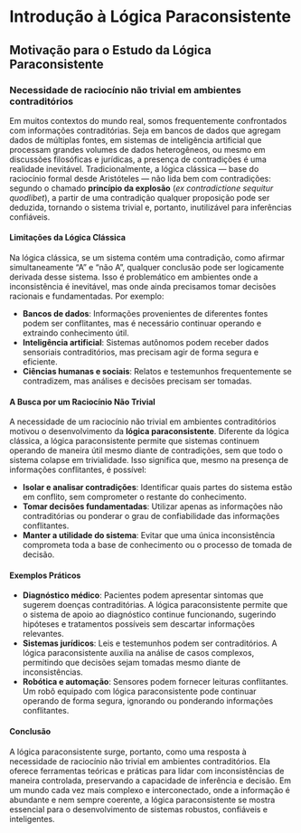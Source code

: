 
# Introdução à Lógica Paraconsistente

## Motivação para o Estudo da Lógica Paraconsistente

### Necessidade de raciocínio não trivial em ambientes contraditórios

Em muitos contextos do mundo real, somos frequentemente confrontados com informações contraditórias. Seja em bancos de dados que agregam dados de múltiplas fontes, em sistemas de inteligência artificial que processam grandes volumes de dados heterogêneos, ou mesmo em discussões filosóficas e jurídicas, a presença de contradições é uma realidade inevitável. Tradicionalmente, a lógica clássica — base do raciocínio formal desde Aristóteles — não lida bem com contradições: segundo o chamado **princípio da explosão** (*ex contradictione sequitur quodlibet*), a partir de uma contradição qualquer proposição pode ser deduzida, tornando o sistema trivial e, portanto, inutilizável para inferências confiáveis.

#### Limitações da Lógica Clássica

Na lógica clássica, se um sistema contém uma contradição, como afirmar simultaneamente “A” e “não A”, qualquer conclusão pode ser logicamente derivada desse sistema. Isso é problemático em ambientes onde a inconsistência é inevitável, mas onde ainda precisamos tomar decisões racionais e fundamentadas. Por exemplo:

- **Bancos de dados**: Informações provenientes de diferentes fontes podem ser conflitantes, mas é necessário continuar operando e extraindo conhecimento útil.
- **Inteligência artificial**: Sistemas autônomos podem receber dados sensoriais contraditórios, mas precisam agir de forma segura e eficiente.
- **Ciências humanas e sociais**: Relatos e testemunhos frequentemente se contradizem, mas análises e decisões precisam ser tomadas.

#### A Busca por um Raciocínio Não Trivial

A necessidade de um raciocínio não trivial em ambientes contraditórios motivou o desenvolvimento da **lógica paraconsistente**. Diferente da lógica clássica, a lógica paraconsistente permite que sistemas continuem operando de maneira útil mesmo diante de contradições, sem que todo o sistema colapse em trivialidade. Isso significa que, mesmo na presença de informações conflitantes, é possível:

- **Isolar e analisar contradições**: Identificar quais partes do sistema estão em conflito, sem comprometer o restante do conhecimento.
- **Tomar decisões fundamentadas**: Utilizar apenas as informações não contraditórias ou ponderar o grau de confiabilidade das informações conflitantes.
- **Manter a utilidade do sistema**: Evitar que uma única inconsistência comprometa toda a base de conhecimento ou o processo de tomada de decisão.

#### Exemplos Práticos

- **Diagnóstico médico**: Pacientes podem apresentar sintomas que sugerem doenças contraditórias. A lógica paraconsistente permite que o sistema de apoio ao diagnóstico continue funcionando, sugerindo hipóteses e tratamentos possíveis sem descartar informações relevantes.
- **Sistemas jurídicos**: Leis e testemunhos podem ser contraditórios. A lógica paraconsistente auxilia na análise de casos complexos, permitindo que decisões sejam tomadas mesmo diante de inconsistências.
- **Robótica e automação**: Sensores podem fornecer leituras conflitantes. Um robô equipado com lógica paraconsistente pode continuar operando de forma segura, ignorando ou ponderando informações conflitantes.

#### Conclusão

A lógica paraconsistente surge, portanto, como uma resposta à necessidade de raciocínio não trivial em ambientes contraditórios. Ela oferece ferramentas teóricas e práticas para lidar com inconsistências de maneira controlada, preservando a capacidade de inferência e decisão. Em um mundo cada vez mais complexo e interconectado, onde a informação é abundante e nem sempre coerente, a lógica paraconsistente se mostra essencial para o desenvolvimento de sistemas robustos, confiáveis e inteligentes.



